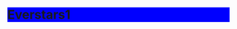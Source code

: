 # Everstars1
<!DOCTYPE html>
<html lang="en">
<head>
    <meta charset="UTF-8">
    <meta name="viewport" content="width=device-width, initial-scale=1.0">
    <title>Everstars</title>
    <style>
        h1 {
            background-color: blue;
        }

        P {
            font-size: 100PX;
            background-color: aqua;
            border: 5px solid darkgray;
        }
    </style>
</head>
<body>
    <h1>Everstars</h1>
    <p>IS THE BEST</p>
</body>
</html>

